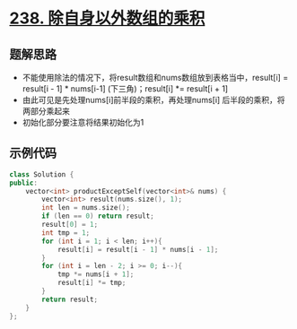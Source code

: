 # [238. 除自身以外数组的乘积 ](https://leetcode.cn/problems/product-of-array-except-self/description/?envType=study-plan-v2&envId=top-100-liked)

## 题解思路

- 不能使用除法的情况下，将result数组和nums数组放到表格当中，result[i] = result[i - 1] * nums[i-1] (下三角)；result[i] *= result[i + 1]
- 由此可见是先处理nums[i]前半段的乘积，再处理nums[i] 后半段的乘积，将两部分乘起来
- 初始化部分要注意将结果初始化为1

## 示例代码

```C++
class Solution {
public:
    vector<int> productExceptSelf(vector<int>& nums) {
        vector<int> result(nums.size(), 1);
        int len = nums.size();
        if (len == 0) return result;
        result[0] = 1;
        int tmp = 1;
        for (int i = 1; i < len; i++){
            result[i] = result[i - 1] * nums[i - 1];
        }
        for (int i = len - 2; i >= 0; i--){
            tmp *= nums[i + 1];
            result[i] *= tmp;
        }
        return result;
    }
};
```

